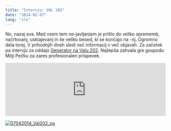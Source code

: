 ```yaml
---
title: "Intervju: VAL 202"
date: "2014-02-07"
lang: "slo"
---
```


No, nazaj sva. Med vsem tem ne-javljanjem je prišlo do veliko sprememb, načrtovanj, usklajevanj in še veliko besed, ki se končajo na -nj. Ogromno dela torej. V prihodnjih dneh sledi več informacij v več objavah. Za začetek pa intervju za oddajo [Generator na Valu 202](http://val202.rtvslo.si/2014/03/z-avtomobilom-sotorom-denarjem-v-azijo-in-brez-vsega-nazaj/ "Prispevek: Generator na Val 202"). Najlepša zahvala gre gospodu Mitji Pečku za zares profesionalen prispevek.

<iframe src="https://w.soundcloud.com/player/?url=https%3A//api.soundcloud.com/tracks/143504383&amp;color=ff5500" height="166" width="100%" frameborder="no" scrolling="no"></iframe>

[![07042014_Val202_ps](images/07042014_Val202_ps.jpg "Val202_naslovnica_07042014")](http://val202.rtvslo.si/2014/03/z-avtomobilom-sotorom-denarjem-v-azijo-in-brez-vsega-nazaj/)
